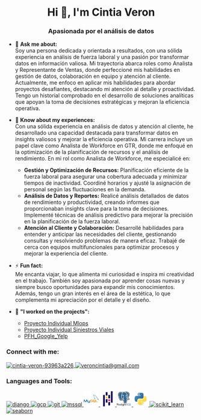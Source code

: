 <h1 align="center">Hi 👋, I'm Cintia Veron</h1>
<h3 align="center">Apasionada por el análisis de datos</h3>

- 💬 **Ask me about:**  
  Soy una persona dedicada y orientada a resultados, con una sólida experiencia en análisis de fuerza laboral y una pasión por transformar datos en información valiosa. Mi trayectoria abarca roles como Analista y Representante de Ventas, donde perfeccioné mis habilidades en gestión de datos, colaboración en equipo y atención al cliente. Actualmente, me enfoco en aplicar mis habilidades para abordar proyectos desafiantes, destacando mi atención al detalle y proactividad. Tengo un historial comprobado en el desarrollo de soluciones analíticas que apoyan la toma de decisiones estratégicas y mejoran la eficiencia operativa.

- 📄 **Know about my experiences:**  
  Con una sólida experiencia en análisis de datos y atención al cliente, he desarrollado una capacidad destacada para transformar datos en insights valiosos y mejorar la eficiencia operativa. Mi carrera incluye un papel clave como Analista de Workforce en GTR, donde me enfoqué en la optimización de la planificación de recursos y el análisis de rendimiento. En mi rol como Analista de Workforce, me especialicé en:
  - **Gestión y Optimización de Recursos:** Planificación eficiente de la fuerza laboral para asegurar una cobertura adecuada y minimizar tiempos de inactividad. Coordiné horarios y ajusté la asignación de personal según las fluctuaciones en la demanda.
  - **Análisis de Datos y Reportes:** Realicé análisis detallados de datos de rendimiento y productividad, creando informes que proporcionaban insights clave para la toma de decisiones. Implementé técnicas de análisis predictivo para mejorar la precisión en la planificación de la fuerza laboral.
  - **Atención al Cliente y Colaboración:** Desarrollé habilidades para entender y anticipar las necesidades del cliente, gestionando consultas y resolviendo problemas de manera eficaz. Trabajé de cerca con equipos multifuncionales para optimizar procesos y mejorar la experiencia del cliente.

- ⚡ **Fun fact:**  
  Me encanta viajar, lo que alimenta mi curiosidad e inspira mi creatividad en el trabajo. También soy apasionada por aprender cosas nuevas y siempre busco oportunidades para expandir mis conocimientos. Además, tengo un gran interés en el área de la estética, lo que complementa mi apreciación por el detalle y el diseño.

- 🔭 **"I worked on the projects":**  
  - [Proyecto Individual Mlops](https://github.com/CintiaVeron/Proyecto_Individual01)  
  - [Proyecto Individual Siniestros Viales](https://github.com/CintiaVeron/PI2_SiniestrosViales)  
  - [PFH_Google_Yelp](https://github.com/facundou94/PFH_Google_Yelp)

<h3 align="left">Connect with me:</h3>
<p align="left">
  <a href="https://linkedin.com/in/cintia-veron-93963a226" target="_blank">
    <img align="center" src="https://raw.githubusercontent.com/rahuldkjain/github-profile-readme-generator/master/src/images/icons/Social/linked-in-alt.svg" alt="cintia-veron-93963a226" height="30" width="40" />
  </a>
  <a href="mailto:veroncintia@gmail.com" target="_blank">
    <img align="center" src="https://static.vecteezy.com/system/resources/previews/016/716/465/original/gmail-icon-free-png.png" alt="veroncintia@gmail.com" height="30" width="40" />
  </a>
</p>

<h3 align="left">Languages and Tools:</h3>
<p align="left">
  <a href="https://www.djangoproject.com/" target="_blank" rel="noreferrer">
    <img src="https://cdn.worldvectorlogo.com/logos/django.svg" alt="django" width="40" height="40"/>
  </a>
  <a href="https://cloud.google.com" target="_blank" rel="noreferrer">
    <img src="https://www.vectorlogo.zone/logos/google_cloud/google_cloud-icon.svg" alt="gcp" width="40" height="40"/>
  </a>
  <a href="https://git-scm.com/" target="_blank" rel="noreferrer">
    <img src="https://www.vectorlogo.zone/logos/git-scm/git-scm-icon.svg" alt="git" width="40" height="40"/>
  </a>
  <a href="https://www.microsoft.com/en-us/sql-server" target="_blank" rel="noreferrer">
    <img src="https://www.svgrepo.com/show/303229/microsoft-sql-server-logo.svg" alt="mssql" width="40" height="40"/>
  </a>
  <a href="https://www.mysql.com/" target="_blank" rel="noreferrer">
    <img src="https://raw.githubusercontent.com/devicons/devicon/master/icons/mysql/mysql-original-wordmark.svg" alt="mysql" width="40" height="40"/>
  </a>
  <a href="https://pandas.pydata.org/" target="_blank" rel="noreferrer">
    <img src="https://raw.githubusercontent.com/devicons/devicon/2ae2a900d2f041da66e950e4d48052658d850630/icons/pandas/pandas-original.svg" alt="pandas" width="40" height="40"/>
  </a>
  <a href="https://www.postgresql.org" target="_blank" rel="noreferrer">
    <img src="https://raw.githubusercontent.com/devicons/devicon/master/icons/postgresql/postgresql-original-wordmark.svg" alt="postgresql" width="40" height="40"/>
  </a>
  <a href="https://www.python.org" target="_blank" rel="noreferrer">
    <img src="https://raw.githubusercontent.com/devicons/devicon/master/icons/python/python-original.svg" alt="python" width="40" height="40"/>
  </a>
  <a href="https://scikit-learn.org/" target="_blank" rel="noreferrer">
    <img src="https://upload.wikimedia.org/wikipedia/commons/0/05/Scikit_learn_logo_small.svg" alt="scikit_learn" width="40" height="40"/>
  </a>
  <a href="https://seaborn.pydata.org/" target="_blank" rel="noreferrer">
    <img src="https://seaborn.pydata.org/_images/logo-mark-lightbg.svg" alt="seaborn" width="40" height="40"/>
  </a>
</p>

